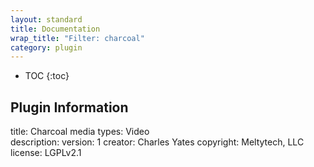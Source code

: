 ```yaml
---
layout: standard
title: Documentation
wrap_title: "Filter: charcoal"
category: plugin
---
```

* TOC
{:toc}

## Plugin Information

title: Charcoal
media types:
Video  
description: 
version: 1
creator: Charles Yates
copyright: Meltytech, LLC  
license: LGPLv2.1  
